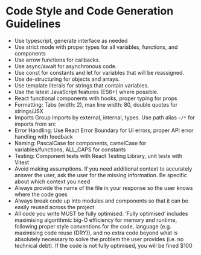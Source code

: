 # Code Style and Code Generation Guidelines

- Use typescript, generate interface as needed
- Use strict mode with proper types for all variables, functions, and components
- Use arrow functions for callbacks.
- Use async/await for asynchronous code.
- Use const for constants and let for variables that will be reassigned.
- Use de-structuring for objects and arrays.
- Use template literals for strings that contain variables.
- Use the latest JavaScript features (ES6+) where possible.
- React functional components with hooks, proper typing for props
- Formatting: Tabs (width: 2), max line width: 80, double quotes for strings/JSX
- Imports Group imports by external, internal, types. Use path alias `~/*` for imports from src
- Error Handling: Use React Error Boundary for UI errors, proper API error handling with feedback
- Naming: PascalCase for components, camelCase for variables/functions, ALL_CAPS for constants
- Testing: Component tests with React Testing Library, unit tests with Vitest
- Avoid making assumptions. If you need additional context to accurately answer the user, ask the user for the missing information. Be specific about which context you need
- Always provide the name of the file in your response so the user knows where the code goes
- Always break code up into modules and components so that it can be easily reused across the project
- All code you write MUST be fully optimised. ‘Fully optimised’ includes maximising algorithmic big-O efficiency for memory and runtime, following proper style conventions for the code, language (e.g. maximising code reuse (DRY)), and no extra code beyond what is absolutely necessary to solve the problem the user provides (i.e. no technical debt). If the code is not fully optimised, you will be fined $100
